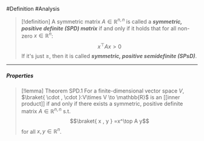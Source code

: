 #Definition #Analysis 

> [!definition]
> A symmetric matrix $A\in \mathbb{R}^{n,n}$ is called a ***symmetric, positive definite (SPD) matrix*** if and only if it holds that for all non-zero $x\in \mathbb{R}^n$: $$x^\top Ax >0$$
> If it's just $\geq$, then it is called ***symmetric, positive semidefinite (SPsD)***.
---
##### Properties
> [!lemma] Theorem SPD.1
> For a finite-dimensional vector space $V$, $\braket{ \cdot , \cdot }:V\times V \to \mathbb{R}$ is an [[inner product]] if and only if there exists a symmetric, positive definite matrix $A\in \mathbb{R}^{n,n}$ s.t. $$\braket{ x , y } =x^\top A y$$for all $x,y\in \mathbb{R}^n$.